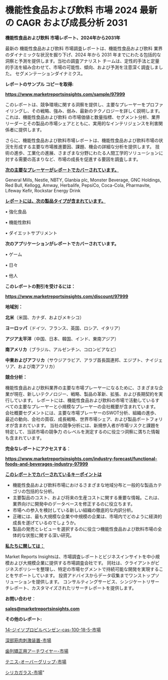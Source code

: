 # 機能性食品および飲料 市場 2024 最新の CAGR および成長分析 2031

<strong>機能性食品および飲料 市場レポート、2024年から2031年</strong>

最新の 機能性食品および飲料 市場調査レポートは、機能性食品および飲料 業界のダイナミックな状況を掘り下げ、2024 年から 2031 年までにわたる包括的な洞察と予測を提供します。当社の調査アナリスト チームは、定性的手法と定量的手法を組み合わせて、市場の可能性、傾向、および予測を注意深く調査しました。 セグメンテーションダイナミクス。



<strong>レポートのサンプル コピーを取得:</strong> <a href=https://www.marketreportsinsights.com/sample/97999>

<strong><u>https://www.marketreportsinsights.com/sample/97999</u></strong></a>

このレポートは、競争環境に関する洞察を提供し、主要なプレーヤーをプロファイリングし、その戦略、強み、弱み、最新のテクノロジーを詳しく説明します。 これは、機能性食品および飲料 の市場価値と数量指標、セグメント分析、業界リーダーとその製品の市場シェアとともに、実用的なインテリジェンスを利害関係者に提供します。

さらに、機能性食品および飲料市場レポートは、機能性食品および飲料市場の状況を形成する主要な市場推進要因、課題、機会の詳細な分析を提供します。 技術の進歩、工業化の進展、さまざまな分野にわたる人間工学的ソリューションに対する需要の高まりなど、市場の成長を促進する要因を調査します。



<strong><u>次の主要なプレーヤーがレポートでカバーされています。</u></strong>

General Mills, Nestle, NBTY, Glanbia plc, Monster Beverage, GNC Holdings, Red Bull, Kellogg, Amway, Herbalife, PepsiCo, Coca-Cola, Pharmavite, Lifeway Kefir, Rockstar Energy Drink



<strong><u><b>レポートには、次の製品タイプが含まれています。</b></u></strong>

• 強化食品

• 機能性飲料

• ダイエットサプリメント



<strong><b>次のアプリケーションがレポートでカバーされています。</b></strong>

• ゲーム

• 日々

• 他人



<strong><b>このレポートの割引を受けるには：</b></strong><a href=https://www.marketreportsinsights.com/discount/97999>

<strong><u>https://www.marketreportsinsights.com/discount/97999</u></strong></a>



<strong>地域別：</strong>



<strong>北米</strong>（米国、カナダ、およびメキシコ）



<strong>ヨーロッパ</strong>（ドイツ、フランス、英国、ロシア、イタリア）



<strong>アジア太平洋</strong>（中国、日本、韓国、インド、東南アジア）



<strong>南アメリカ</strong>（ブラジル、アルゼンチン、コロンビアなど）



<strong>中東およびアフリカ</strong>（サウジアラビア、アラブ首長国連邦、エジプト、ナイジェリア、および南アフリカ）



<strong>競合分析：</strong>

機能性食品および飲料業界の主要な市場プレーヤーになるために、さまざまな企業が現在、新しいテクノロジー、戦略、製品の革新、拡張、および長期契約を実行しています。 レポートには、機能性食品および飲料の市場で活動しているすべての主要なプレーヤーと小規模なプレーヤーの会社概要が含まれています。 会社概要セグメントには、主要な市場プレーヤーのSWOT分析、組織の進歩、最近の動向、会社の買収、成長戦略、世界市場シェア、および製品ポートフォリオが含まれています。 当社の競争分析には、新規参入者が市場リスクと課題を特定して、当該市場の競争力 のレベルを測定するのに役立つ洞察に満ちた情報も含まれています。



<strong>完全なレポートにアクセスする</strong>：

<a href=https://www.marketreportsinsights.com/industry-forecast/functional-foods-and-beverages-industry-97999>

<strong><u>https://www.marketreportsinsights.com/industry-forecast/functional-foods-and-beverages-industry-97999</u></strong></a>



<strong><u><b>このレポートでカバーされているキーポイントは</b></u></strong>
<ul>
  <li>機能性食品および飲料市場におけるさまざまな地域分布と一般的な製品カテゴリの包括的な分析。</li>
  <li>主要製品のコスト、および将来の生産コストに関する重要な情報。これは、業界向けに開発中のデータベースを修正するのに役立ちます。</li>
  <li>市場への参入を検討している新しい組織の徹底的な内訳分析。</li>
  <li>正確には、最も大規模な企業や中規模の企業は、市場内でどのように経済的成長を遂げているのでしょうか。</li>
  <li>製品の発売とレビューを選択するのに役立つ機能性食品および飲料市場の全体的な状態に関する深い研究。</li>
</ul>


<strong><u><b>私たちに関しては：</b></u></strong>

Market Reports Insightsは、市場調査レポートとビジネスインサイトを中小規模および大規模企業に提供する市場調査会社です。 同社は、クライアントがビジネスポリシーを整理し、特定の市場セグメントで持続可能な開発を実現することをサポートしています。 投資アドバイスからデータ収集までワンストップソリューションを提供します。 コンサルティングサービス、シンジケートリサーチレポート、カスタマイズされたリサーチレポートを提供します。



<strong><b>お問い合わせ</b></strong>：

<a href=mailto:sales@marketreportsinsights.com>

<strong><u>sales@marketreportsinsights.com</u></strong></a>



<strong>その他のレポート:</strong>

<a href=https://www.linkedin.com/pulse/14-ジイソプロピルベンゼン-cas-100-18-5-市場-2023-rayzf/>14-ジイソプロピルベンゼン-cas-100-18-5-市場</a>

<a href=https://www.linkedin.com/pulse/深部筋肉刺激装置-市場-2023-総利益と主要ベンダー-2030-consumer-connection-collective-360-q0gtf/>深部筋肉刺激装置-市場</a>

<a href=https://www.linkedin.com/pulse/歯列矯正用アーチワイヤー-市場-2023-推進要因と成長機会-2030-pr-news-hub-7eydf/>歯列矯正用アーチワイヤー-市場</a>

<a href=https://www.linkedin.com/pulse/テニス-オーバーグリップ-市場-2023-競争分析と事業成長-2030-dchxf/>テニス-オーバーグリップ-市場</a>

<a href=https://www.linkedin.com/pulse/シリカガラス-市場-2023-競争分析と事業成長-2030-consumer-connection-collective-360-txzdf/>シリカガラス-市場</a>"
